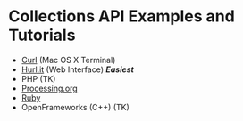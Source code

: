 # Collections API Examples and Tutorials
- <a href="curl_guggenheim/curl.md">Curl</a> (Mac OS X Terminal)
- <a href="web_guggenheim/web.md">Hurl.it</a> (Web Interface) ***Easiest***
- PHP (TK)
- <a href="processing_guggenheim/">Processing.org</a>
- <a href="ruby_guggenheim/guggenheim.rb">Ruby</a>
- OpenFrameworks (C++) (TK)

